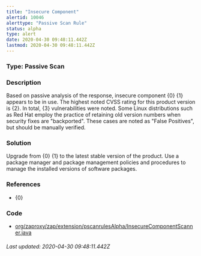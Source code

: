 ```yaml
---
title: "Insecure Component"
alertid: 10046
alerttype: "Passive Scan Rule"
status: alpha
type: alert
date: 2020-04-30 09:48:11.442Z
lastmod: 2020-04-30 09:48:11.442Z
---
```

### Type: Passive Scan

### Description
Based on passive analysis of the response, insecure component {0} {1} appears to be in use.
The highest noted CVSS rating for this product version is {2}.
In total, {3} vulnerabilities were noted.
Some Linux distributions such as Red Hat employ the practice of retaining old version numbers when security fixes are "backported".
These cases are noted as "False Positives", but should be manually verified.  

### Solution

Upgrade from {0} {1} to the latest stable version of the product.
Use a package manager and package management policies and procedures to manage the installed versions of software packages.

### References

* {0}

### Code

 * [org/zaproxy/zap/extension/pscanrulesAlpha/InsecureComponentScanner.java](https://github.com/zaproxy/zap-extensions/blob/master/addOns/pscanrulesAlpha/src/main/java/org/zaproxy/zap/extension/pscanrulesAlpha/InsecureComponentScanner.java)

###### Last updated: 2020-04-30 09:48:11.442Z
